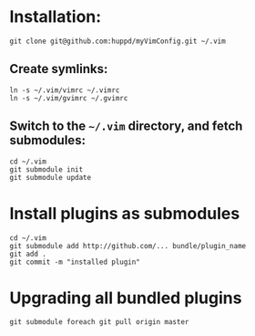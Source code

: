 #	Installation:

```
git clone git@github.com:huppd/myVimConfig.git ~/.vim
```

## Create symlinks:

```
ln -s ~/.vim/vimrc ~/.vimrc
ln -s ~/.vim/gvimrc ~/.gvimrc
```

## Switch to the `~/.vim` directory, and fetch submodules:

```
cd ~/.vim
git submodule init
git submodule update
```

# Install plugins as submodules

```
cd ~/.vim
git submodule add http://github.com/... bundle/plugin_name
git add .
git commit -m "installed plugin"
```

# Upgrading all bundled plugins

```
git submodule foreach git pull origin master
```
